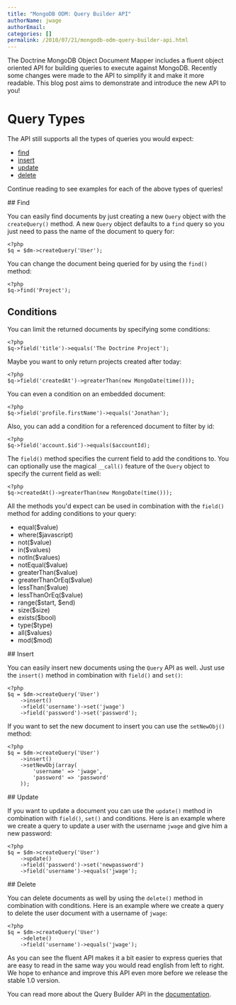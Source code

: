 ```yaml
---
title: "MongoDB ODM: Query Builder API"
authorName: jwage
authorEmail:
categories: []
permalink: /2010/07/21/mongodb-odm-query-builder-api.html
---
```

The Doctrine MongoDB Object Document Mapper includes a fluent object
oriented API for building queries to execute against MongoDB. Recently
some changes were made to the API to simplify it and make it more
readable. This blog post aims to demonstrate and introduce the new API
to you!

Query Types
===========

The API still supports all the types of queries you would expect:

-   [find](#find)
-   [insert](#insert)
-   [update](#update)
-   [delete](#delete)

Continue reading to see examples for each of the above types of queries!

\#\# Find

You can easily find documents by just creating a new `Query` object with
the `createQuery()` method. A new `Query` object defaults to a `find`
query so you just need to pass the name of the document to query for:

~~~~ {.sourceCode .php}
<?php
$q = $dm->createQuery('User');
~~~~

You can change the document being queried for by using the `find()`
method:

~~~~ {.sourceCode .php}
<?php
$q->find('Project');
~~~~

Conditions
----------

You can limit the returned documents by specifying some conditions:

~~~~ {.sourceCode .php}
<?php
$q->field('title')->equals('The Doctrine Project');
~~~~

Maybe you want to only return projects created after today:

~~~~ {.sourceCode .php}
<?php
$q->field('createdAt')->greaterThan(new MongoDate(time()));
~~~~

You can even a condition on an embedded document:

~~~~ {.sourceCode .php}
<?php
$q->field('profile.firstName')->equals('Jonathan');
~~~~

Also, you can add a condition for a referenced document to filter by id:

~~~~ {.sourceCode .php}
<?php
$q->field('account.$id')->equals($accountId);
~~~~

The `field()` method specifies the current field to add the conditions
to. You can optionally use the magical `__call()` feature of the `Query`
object to specify the current field as well:

~~~~ {.sourceCode .php}
<?php
$q->createdAt()->greaterThan(new MongoDate(time()));
~~~~

All the methods you'd expect can be used in combination with the
`field()` method for adding conditions to your query:

-   equal(\$value)
-   where(\$javascript)
-   not(\$value)
-   in(\$values)
-   notIn(\$values)
-   notEqual(\$value)
-   greaterThan(\$value)
-   greaterThanOrEq(\$value)
-   lessThan(\$value)
-   lessThanOrEq(\$value)
-   range(\$start, \$end)
-   size(\$size)
-   exists(\$bool)
-   type(\$type)
-   all(\$values)
-   mod(\$mod)

\#\# Insert

You can easily insert new documents using the `Query` API as well. Just
use the `insert()` method in combination with `field()` and `set()`:

~~~~ {.sourceCode .php}
<?php
$q = $dm->createQuery('User')
    ->insert()
    ->field('username')->set('jwage')
    ->field('password')->set('password');
~~~~

If you want to set the new document to insert you can use the
`setNewObj()` method:

~~~~ {.sourceCode .php}
<?php
$q = $dm->createQuery('User')
    ->insert()
    ->setNewObj(array(
        'username' => 'jwage',
        'password' => 'password'
    ));
~~~~

\#\# Update

If you want to update a document you can use the `update()` method in
combination with `field()`, `set()` and conditions. Here is an example
where we create a query to update a user with the username `jwage` and
give him a new password:

~~~~ {.sourceCode .php}
<?php
$q = $dm->createQuery('User')
    ->update()
    ->field('password')->set('newpassword')
    ->field('username')->equals('jwage');
~~~~

\#\# Delete

You can delete documents as well by using the `delete()` method in
combination with conditions. Here is an example where we create a query
to delete the user document with a username of `jwage`:

~~~~ {.sourceCode .php}
<?php
$q = $dm->createQuery('User')
    ->delete()
    ->field('username')->equals('jwage');
~~~~

As you can see the fluent API makes it a bit easier to express queries
that are easy to read in the same way you would read english from left
to right. We hope to enhance and improve this API even more before we
release the stable 1.0 version.

You can read more about the Query Builder API in the
[documentation](http://www.doctrine-project.org/projects/mongodb_odm/1.0/docs/reference/query-builder-api/en#query-builder-api).
